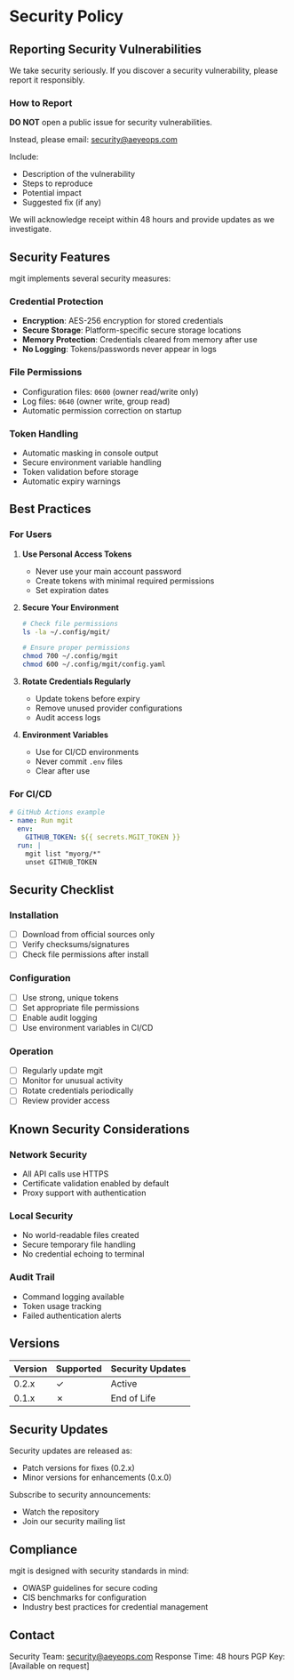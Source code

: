 # Security Policy

## Reporting Security Vulnerabilities

We take security seriously. If you discover a security vulnerability, please report it responsibly.

### How to Report

**DO NOT** open a public issue for security vulnerabilities.

Instead, please email: security@aeyeops.com

Include:
- Description of the vulnerability
- Steps to reproduce
- Potential impact
- Suggested fix (if any)

We will acknowledge receipt within 48 hours and provide updates as we investigate.

## Security Features

mgit implements several security measures:

### Credential Protection

- **Encryption**: AES-256 encryption for stored credentials
- **Secure Storage**: Platform-specific secure storage locations
- **Memory Protection**: Credentials cleared from memory after use
- **No Logging**: Tokens/passwords never appear in logs

### File Permissions

- Configuration files: `0600` (owner read/write only)
- Log files: `0640` (owner write, group read)
- Automatic permission correction on startup

### Token Handling

- Automatic masking in console output
- Secure environment variable handling
- Token validation before storage
- Automatic expiry warnings

## Best Practices

### For Users

1. **Use Personal Access Tokens**
   - Never use your main account password
   - Create tokens with minimal required permissions
   - Set expiration dates

2. **Secure Your Environment**
   ```bash
   # Check file permissions
   ls -la ~/.config/mgit/
   
   # Ensure proper permissions
   chmod 700 ~/.config/mgit
   chmod 600 ~/.config/mgit/config.yaml
   ```

3. **Rotate Credentials Regularly**
   - Update tokens before expiry
   - Remove unused provider configurations
   - Audit access logs

4. **Environment Variables**
   - Use for CI/CD environments
   - Never commit `.env` files
   - Clear after use

### For CI/CD

```yaml
# GitHub Actions example
- name: Run mgit
  env:
    GITHUB_TOKEN: ${{ secrets.MGIT_TOKEN }}
  run: |
    mgit list "myorg/*"
    unset GITHUB_TOKEN
```

## Security Checklist

### Installation
- [ ] Download from official sources only
- [ ] Verify checksums/signatures
- [ ] Check file permissions after install

### Configuration
- [ ] Use strong, unique tokens
- [ ] Set appropriate file permissions
- [ ] Enable audit logging
- [ ] Use environment variables in CI/CD

### Operation
- [ ] Regularly update mgit
- [ ] Monitor for unusual activity
- [ ] Rotate credentials periodically
- [ ] Review provider access

## Known Security Considerations

### Network Security
- All API calls use HTTPS
- Certificate validation enabled by default
- Proxy support with authentication

### Local Security
- No world-readable files created
- Secure temporary file handling
- No credential echoing to terminal

### Audit Trail
- Command logging available
- Token usage tracking
- Failed authentication alerts

## Versions

| Version | Supported | Security Updates |
|---------|-----------|------------------|
| 0.2.x   | ✓        | Active           |
| 0.1.x   | ✗        | End of Life      |

## Security Updates

Security updates are released as:
- Patch versions for fixes (0.2.x)
- Minor versions for enhancements (0.x.0)

Subscribe to security announcements:
- Watch the repository
- Join our security mailing list

## Compliance

mgit is designed with security standards in mind:
- OWASP guidelines for secure coding
- CIS benchmarks for configuration
- Industry best practices for credential management

## Contact

Security Team: security@aeyeops.com
Response Time: 48 hours
PGP Key: [Available on request]
